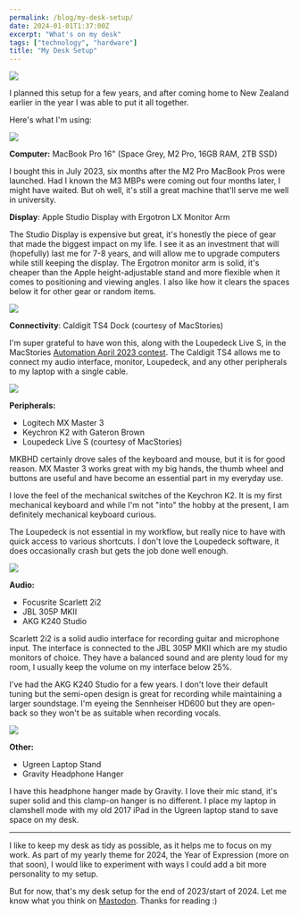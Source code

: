 ```yaml
---
permalink: /blog/my-desk-setup/
date: 2024-01-01T1:37:00Z
excerpt: "What's on my desk"
tags: ["technology", "hardware"]
title: "My Desk Setup"
---
```

<img src="https://cdn.dillonmok.com/IMG_1476.jpeg" />

I planned this setup for a few years, and after coming home to New Zealand earlier in the year I was able to put it all together. 

Here's what I'm using:

<img src="https://cdn.dillonmok.com/IMG_1473.jpeg" />

**Computer:** MacBook Pro 16" (Space Grey, M2 Pro, 16GB RAM, 2TB SSD)

I bought this in July 2023, six months after the M2 Pro MacBook Pros were launched. Had I known the M3 MBPs were coming out four months later, I might have waited. But oh well, it's still a great machine that'll serve me well in university.

**Display**: Apple Studio Display with Ergotron LX Monitor Arm

The Studio Display is expensive but great, it's honestly the piece of gear that made the biggest impact on my life. I see it as an investment that will (hopefully) last me for 7-8 years, and will allow me to upgrade computers while still keeping the display. The Ergotron monitor arm is solid, it's cheaper than the Apple height-adjustable stand and more flexible when it comes to positioning and viewing angles. I also like how it clears the spaces below it for other gear or random items.

<img src="https://cdn.dillonmok.com/IMG_1466.jpeg" />

**Connectivity**: Caldigit TS4 Dock (courtesy of MacStories) 

I'm super grateful to have won this, along with the Loupedeck Live S, in the MacStories [Automation April 2023 contest](https://www.macstories.net/stories/introducing-the-2023-automation-april-shortcuts-contest-winners/). The Caldigit TS4 allows me to connect my audio interface, monitor, Loupedeck, and any other peripherals to my laptop with a single cable.

<img src="https://cdn.dillonmok.com/IMG_1464.jpeg" />

**Peripherals:** 

- Logitech MX Master 3
- Keychron K2 with Gateron Brown
- Loupedeck Live S (courtesy of MacStories)



MKBHD certainly drove sales of the keyboard and mouse, but it is for good reason. MX Master 3 works great with my big hands, the thumb wheel and buttons are useful and have become an essential part in my everyday use. 

I love the feel of the mechanical switches of the Keychron K2. It is my first mechanical keyboard and while I'm not "into" the hobby at the present, I am definitely mechanical keyboard curious.

The Loupedeck is not essential in my workflow, but really nice to have with quick access to various shortcuts. I don't love the Loupedeck software, it does occasionally crash but gets the job done well enough.

<img src="https://cdn.dillonmok.com/IMG_1469.jpeg" />

**Audio:**

- Focusrite Scarlett 2i2
- JBL 305P MKII
- AKG K240 Studio



Scarlett 2i2 is a solid audio interface for recording guitar and microphone input. The interface is connected to the JBL 305P MKII which are my studio monitors of choice. They have a balanced sound and are plenty loud for my room, I usually keep the volume on my interface below 25%. 

I've had the AKG K240 Studio for a few years. I don't love their default tuning but the semi-open design is great for recording while maintaining a larger soundstage. I'm eyeing the Sennheiser HD600 but they are open-back so they won't be as suitable when recording vocals.

<img src="https://cdn.dillonmok.com/IMG_1470.jpeg" />

**Other:**
- Ugreen Laptop Stand
- Gravity Headphone Hanger

I have this headphone hanger made by Gravity. I love their mic stand, it's super solid and this clamp-on hanger is no different. I place my laptop in clamshell mode with my old 2017 iPad in the Ugreen laptop stand to save space on my desk.

---

I like to keep my desk as tidy as possible, as it helps me to focus on my work. As part of my yearly theme for 2024, the Year of Expression (more on that soon), I would like to experiment with ways I could add a bit more personality to my setup.

But for now, that's my desk setup for the end of 2023/start of 2024. Let me know what you think on [Mastodon](https://mastodon.social/@dillonmok). Thanks for reading :)

